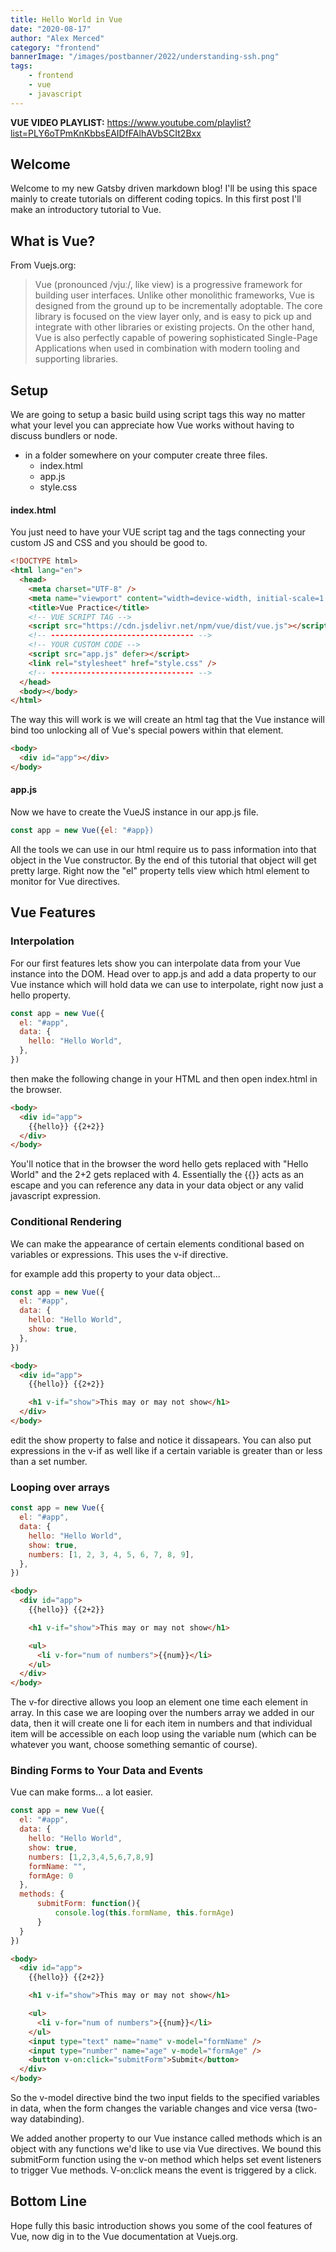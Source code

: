 ```yaml
---
title: Hello World in Vue
date: "2020-08-17"
author: "Alex Merced"
category: "frontend"
bannerImage: "/images/postbanner/2022/understanding-ssh.png"
tags:
    - frontend
    - vue
    - javascript
---
```


**VUE VIDEO PLAYLIST:** https://www.youtube.com/playlist?list=PLY6oTPmKnKbbsEAIDfFAlhAVbSCIt2Bxx

## Welcome

Welcome to my new Gatsby driven markdown blog! I'll be using this space mainly to create tutorials on different coding topics. In this first post I'll make an introductory tutorial to Vue.

## What is Vue?

From Vuejs.org:

> Vue (pronounced /vjuː/, like view) is a progressive framework for building user interfaces. Unlike other monolithic frameworks, Vue is designed from the ground up to be incrementally adoptable. The core library is focused on the view layer only, and is easy to pick up and integrate with other libraries or existing projects. On the other hand, Vue is also perfectly capable of powering sophisticated Single-Page Applications when used in combination with modern tooling and supporting libraries.

## Setup

We are going to setup a basic build using script tags this way no matter what your level you can appreciate how Vue works without having to discuss bundlers or node.

- in a folder somewhere on your computer create three files.
  - index.html
  - app.js
  - style.css

#### index.html

You just need to have your VUE script tag and the tags connecting your custom JS and CSS and you should be good to.

```html
<!DOCTYPE html>
<html lang="en">
  <head>
    <meta charset="UTF-8" />
    <meta name="viewport" content="width=device-width, initial-scale=1.0" />
    <title>Vue Practice</title>
    <!-- VUE SCRIPT TAG -->
    <script src="https://cdn.jsdelivr.net/npm/vue/dist/vue.js"></script>
    <!-- -------------------------------- -->
    <!-- YOUR CUSTOM CODE -->
    <script src="app.js" defer></script>
    <link rel="stylesheet" href="style.css" />
    <!-- -------------------------------- -->
  </head>
  <body></body>
</html>
```

The way this will work is we will create an html tag that the Vue instance will bind too unlocking all of Vue's special powers within that element.

```html
<body>
  <div id="app"></div>
</body>
```

#### app.js

Now we have to create the VueJS instance in our app.js file.

```js
const app = new Vue({el: "#app})
```

All the tools we can use in our html require us to pass information into that object in the Vue constructor. By the end of this tutorial that object will get pretty large. Right now the "el" property tells view which html element to monitor for Vue directives.

## Vue Features

### Interpolation

For our first features lets show you can interpolate data from your Vue instance into the DOM. Head over to app.js and add a data property to our Vue instance which will hold data we can use to interpolate, right now just a hello property.

```js
const app = new Vue({
  el: "#app",
  data: {
    hello: "Hello World",
  },
})
```

then make the following change in your HTML and then open index.html in the browser.

```html
<body>
  <div id="app">
    {{hello}} {{2+2}}
  </div>
</body>
```

You'll notice that in the browser the word hello gets replaced with "Hello World" and the 2+2 gets replaced with 4. Essentially the {{}} acts as an escape and you can reference any data in your data object or any valid javascript expression.

### Conditional Rendering

We can make the appearance of certain elements conditional based on variables or expressions. This uses the v-if directive.

for example add this property to your data object...

```js
const app = new Vue({
  el: "#app",
  data: {
    hello: "Hello World",
    show: true,
  },
})
```

```html
<body>
  <div id="app">
    {{hello}} {{2+2}}

    <h1 v-if="show">This may or may not show</h1>
  </div>
</body>
```

edit the show property to false and notice it dissapears. You can also put expressions in the v-if as well like if a certain variable is greater than or less than a set number.

### Looping over arrays

```js
const app = new Vue({
  el: "#app",
  data: {
    hello: "Hello World",
    show: true,
    numbers: [1, 2, 3, 4, 5, 6, 7, 8, 9],
  },
})
```

```html
<body>
  <div id="app">
    {{hello}} {{2+2}}

    <h1 v-if="show">This may or may not show</h1>

    <ul>
      <li v-for="num of numbers">{{num}}</li>
    </ul>
  </div>
</body>
```

The v-for directive allows you loop an element one time each element in array. In this case we are looping over the numbers array we added in our data, then it will create one li for each item in numbers and that individual item will be accessible on each loop using the variable num (which can be whatever you want, choose something semantic of course).

### Binding Forms to Your Data and Events

Vue can make forms... a lot easier.

```js
const app = new Vue({
  el: "#app",
  data: {
    hello: "Hello World",
    show: true,
    numbers: [1,2,3,4,5,6,7,8,9]
    formName: "",
    formAge: 0
  },
  methods: {
      submitForm: function(){
          console.log(this.formName, this.formAge)
      }
  }
})
```

```html
<body>
  <div id="app">
    {{hello}} {{2+2}}

    <h1 v-if="show">This may or may not show</h1>

    <ul>
      <li v-for="num of numbers">{{num}}</li>
    </ul>
    <input type="text" name="name" v-model="formName" />
    <input type="number" name="age" v-model="formAge" />
    <button v-on:click="submitForm">Submit</button>
  </div>
</body>
```

So the v-model directive bind the two input fields to the specified variables in data, when the form changes the variable changes and vice versa (two-way databinding).

We added another property to our Vue instance called methods which is an object with any functions we'd like to use via Vue directives. We bound this submitForm function using the v-on method which helps set event listeners to trigger Vue methods. V-on:click means the event is triggered by a click.

## Bottom Line

Hope fully this basic introduction shows you some of the cool features of Vue, now dig in to the Vue documentation at Vuejs.org.
